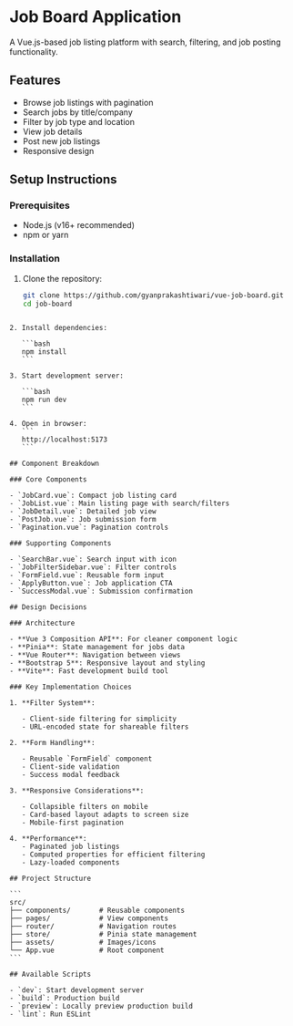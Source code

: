 # Job Board Application

A Vue.js-based job listing platform with search, filtering, and job posting functionality.

## Features

- Browse job listings with pagination
- Search jobs by title/company
- Filter by job type and location
- View job details
- Post new job listings
- Responsive design

## Setup Instructions

### Prerequisites

- Node.js (v16+ recommended)
- npm or yarn

### Installation

1. Clone the repository:
   ```bash
   git clone https://github.com/gyanprakashtiwari/vue-job-board.git
   cd job-board
   ```

````

2. Install dependencies:

   ```bash
   npm install
   ```

3. Start development server:

   ```bash
   npm run dev
   ```

4. Open in browser:
   ```
   http://localhost:5173
   ```

## Component Breakdown

### Core Components

- `JobCard.vue`: Compact job listing card
- `JobList.vue`: Main listing page with search/filters
- `JobDetail.vue`: Detailed job view
- `PostJob.vue`: Job submission form
- `Pagination.vue`: Pagination controls

### Supporting Components

- `SearchBar.vue`: Search input with icon
- `JobFilterSidebar.vue`: Filter controls
- `FormField.vue`: Reusable form input
- `ApplyButton.vue`: Job application CTA
- `SuccessModal.vue`: Submission confirmation

## Design Decisions

### Architecture

- **Vue 3 Composition API**: For cleaner component logic
- **Pinia**: State management for jobs data
- **Vue Router**: Navigation between views
- **Bootstrap 5**: Responsive layout and styling
- **Vite**: Fast development build tool

### Key Implementation Choices

1. **Filter System**:

   - Client-side filtering for simplicity
   - URL-encoded state for shareable filters

2. **Form Handling**:

   - Reusable `FormField` component
   - Client-side validation
   - Success modal feedback

3. **Responsive Considerations**:

   - Collapsible filters on mobile
   - Card-based layout adapts to screen size
   - Mobile-first pagination

4. **Performance**:
   - Paginated job listings
   - Computed properties for efficient filtering
   - Lazy-loaded components

## Project Structure

```
src/
├── components/       # Reusable components
├── pages/            # View components
├── router/           # Navigation routes
├── store/            # Pinia state management
├── assets/           # Images/icons
└── App.vue           # Root component
```

## Available Scripts

- `dev`: Start development server
- `build`: Production build
- `preview`: Locally preview production build
- `lint`: Run ESLint
````
